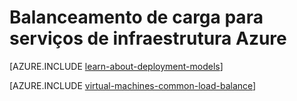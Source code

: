 <properties
    pageTitle="Balanceamento de carga para serviços de infraestrutura de | Microsoft Azure"
    description="Descreve os dois tipos de balanceamento de carga suportados pelo Azure: carregar balanceador para serviços em nuvem e Azure Gestor de tráfego para o tráfego de cliente."
    services="load-balancer"
    documentationCenter=""
    authors="sdwheeler"
    manager="carmonm"
    editor=""/>

<tags
    ms.service="load-balancer"
    ms.workload="infrastructure-services"
    ms.tgt_pltfrm="vm-windows"
    ms.devlang="na"
    ms.topic="article"
    ms.date="02/02/2016"
    ms.author="sewhee"/>

# <a name="load-balancing-for-azure-infrastructure-services"></a>Balanceamento de carga para serviços de infraestrutura Azure

[AZURE.INCLUDE [learn-about-deployment-models](../../includes/learn-about-deployment-models-both-include.md)]

[AZURE.INCLUDE [virtual-machines-common-load-balance](../../includes/virtual-machines-common-load-balance.md)]
